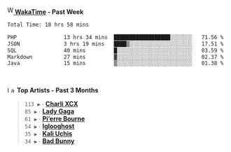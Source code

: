 <img src="https://github.com/dxnter/dxnter/assets/17434202/67b21fa4-d36d-46f9-9dec-f23d976b00ef" alt="WakaTime Logo" width="14" height="18"/><a href="https://wakatime.com/@dxnter" target="_blank"><strong> WakaTime</strong></a><strong> - Past Week</strong>

<!--START_SECTION:waka-->

```txt
Total Time: 18 hrs 58 mins

PHP               13 hrs 34 mins  ██████████████████░░░░░░░   71.56 %
JSON              3 hrs 19 mins   ████▒░░░░░░░░░░░░░░░░░░░░   17.51 %
SQL               40 mins         █░░░░░░░░░░░░░░░░░░░░░░░░   03.59 %
Markdown          27 mins         ▓░░░░░░░░░░░░░░░░░░░░░░░░   02.37 %
Java              15 mins         ▒░░░░░░░░░░░░░░░░░░░░░░░░   01.38 %
```

<!--END_SECTION:waka-->

<br/>

<!--START_LASTFM_ARTISTS:{"period": "3month", "rows": 6}-->
<a href="https://last.fm" target="_blank"><img src="https://user-images.githubusercontent.com/17434202/215290617-e793598d-d7c9-428f-9975-156db1ba89cc.svg" alt="Last.fm Logo" width="18" height="13"/></a> **Top Artists - Past 3 Months**

> `113 ▶️` ∙ **[Charli XCX](https://www.last.fm/music/Charli+XCX)**<br/>
> `85 ▶️` ∙ **[Lady Gaga](https://www.last.fm/music/Lady+Gaga)**<br/>
> `61 ▶️` ∙ **[Pi’erre Bourne](https://www.last.fm/music/Pi%E2%80%99erre+Bourne)**<br/>
> `54 ▶️` ∙ **[Iglooghost](https://www.last.fm/music/Iglooghost)**<br/>
> `35 ▶️` ∙ **[Kali Uchis](https://www.last.fm/music/Kali+Uchis)**<br/>
> `34 ▶️` ∙ **[Bad Bunny](https://www.last.fm/music/Bad+Bunny)**<br/>
<!--END_LASTFM_ARTISTS-->
